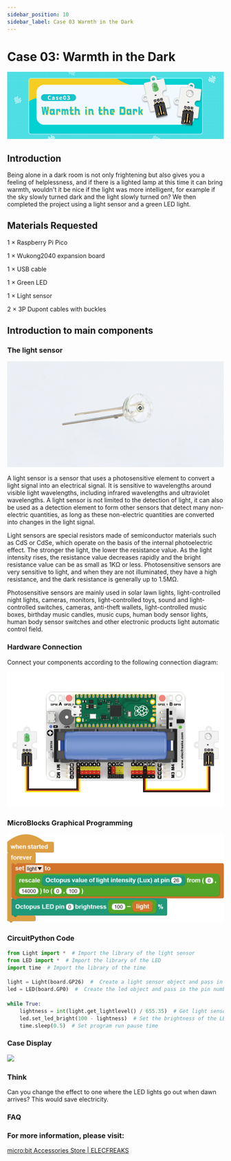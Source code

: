 ```yaml
---
sidebar_position: 10
sidebar_label: Case 03 Warmth in the Dark
---
```


# Case 03: Warmth in the Dark

![](./images/wukong2040-inventors-case03-01.png)

## Introduction

Being alone in a dark room is not only frightening but also gives you a feeling of helplessness, and if there is a lighted lamp at this time it can bring warmth, wouldn't it be nice if the light was more intelligent, for example if the sky slowly turned dark and the light slowly turned on? We then completed the project using a light sensor and a green LED light.

## Materials Requested

1 × Raspberry Pi Pico

1 × Wukong2040 expansion board

1 × USB cable

1 × Green LED

1 × Light sensor

2 × 3P Dupont cables with buckles

## Introduction to main components

### The light sensor

![](./images/pico-beginner-kit-30.png)

A light sensor is a sensor that uses a photosensitive element to convert a light signal into an electrical signal. It is sensitive to wavelengths around visible light wavelengths, including infrared wavelengths and ultraviolet wavelengths. A light sensor is not limited to the detection of light, it can also be used as a detection element to form other sensors that detect many non-electric quantities, as long as these non-electric quantities are converted into changes in the light signal.

Light sensors are special resistors made of semiconductor materials such as CdS or CdSe, which operate on the basis of the internal photoelectric effect. The stronger the light, the lower the resistance value. As the light intensity rises, the resistance value decreases rapidly and the bright resistance value can be as small as 1KΩ or less. Photosensitive sensors are very sensitive to light, and when they are not illuminated, they have a high resistance, and the dark resistance is generally up to 1.5MΩ.

Photosensitive sensors are mainly used in solar lawn lights, light-controlled night lights, cameras, monitors, light-controlled toys, sound and light-controlled switches, cameras, anti-theft wallets, light-controlled music boxes, birthday music candles, music cups, human body sensor lights, human body sensor switches and other electronic products light automatic control field.

### Hardware Connection

Connect your components according to the following connection diagram:

![](./images/wukong2040-inventors-case03-05.png)

### MicroBlocks Graphical Programming

![](./images/wukong2040-inventors-case03-04.png)

### CircuitPython Code

```python
from Light import *  # Import the library of the light sensor
from LED import *  # Import the library of the LED
import time  # Import the library of the time

light = Light(board.GP26)  #  Create a light sensor object and pass in the pin number
led = LED(board.GP0)  #  Create the led object and pass in the pin number

while True:
    lightness = int(light.get_lightlevel() / 655.35)  # Get light sensor return value and do mapping to (0~100), return value range (0~65535)
    led.set_led_bright(100 - lightness)  # Set the brightness of the LEDs, range (0~100)
    time.sleep(0.5)  # Set program run pause time
```

### Case Display

![](./images/wukong2040-inventors-kit-case03-06.gif)

### Think

Can you change the effect to one where the LED lights go out when dawn arrives? This would save electricity.

### FAQ



### For more information, please visit:

[micro:bit Accessories Store | ELECFREAKS](https://www.elecfreaks.com/)
